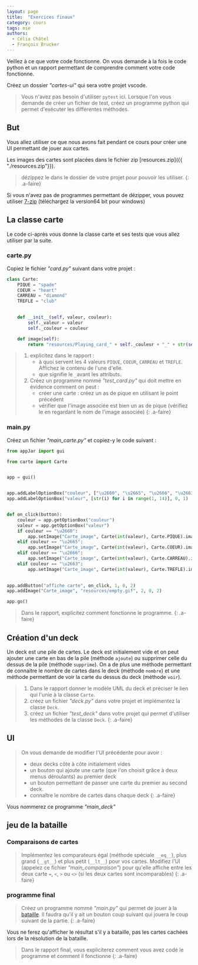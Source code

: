 ```yaml
---
layout: page
title:  "Exercices finaux"
category: cours
tags: mie
authors: 
  - Célia Châtel
  - François Brucker
---
```



Veillez à ce que votre code fonctionne. On vous demande à la fois le code python et un rapport permettant de comprendre comment votre code fonctionne.

Créez un dossier *"cartes-ui"* qui sera votre projet vscode.

> Vous n'avez pas besoin d'utiliser `pytest` ici. Lorsque l'on vous demande de créer un fichier de test, créez un programme python qui permet d'exécuter les différentes méthodes.

## But

Vous allez utiliser ce que nous avons fait pendant ce cours pour créer une UI permettant de jouer aux cartes.

Les images des cartes sont placées dans le fichier zip [resources.zip]({{ "./resources.zip"}}).

> dézippez le dans le dossier de votre projet pour pouvoir les utiliser.
{: .a-faire}

Si vous n'avez pas de programmes permettant de dézipper, vous pouvez utiliser [7-zip](https://www.7-zip.org/download.html) (téléchargez la version64 bit pour windows)

## La classe carte

Le code ci-après vous donne la classe carte et ses tests que vous allez utiliser par la suite.

### carte.py

Copiez le fichier *"card.py"* suivant dans votre projet :

```python
class Carte:
    PIQUE = "spade"
    COEUR = "heart"
    CARREAU = "diamond"
    TREFLE = "club"
    

    def __init__(self, valeur, couleur):
        self._valeur = valeur
        self._couleur = couleur

    def image(self):
        return "resources/Playing_card_" + self._couleur + "_" + str(self._valeur) + ".gif"
```

> 1. explicitez dans le rapport :
>    * à quoi servent les 4 valeurs `PIQUE`, `COEUR`, `CARREAU` et `TREFLE`. Affichez le contenu de l'une d'elle.
>    * que signifie le `_`avant les attributs.
> 2. Créez un programme nommé *"test_card.py"* qui doit mettre en évidence comment on peut :
>    * créer une carte : créez un as de pique en utilisant le point précédent
>    * vérifier que l'image associée est bien un as de pique (vérifiez le en regardant le nom de l'image associée)
{: .a-faire}

### main.py

Créez un fichier *"main_carte.py"* et copiez-y le code suivant :

```python
from appJar import gui

from carte import Carte


app = gui()


app.addLabelOptionBox("couleur", ["\u2660", "\u2665", "\u2666", "\u2663"], 0, 0)
app.addLabelOptionBox("valeur", [str(i) for i in range(1, 14)], 0, 1)


def on_click(button):
    couleur = app.getOptionBox("couleur")
    valeur = app.getOptionBox("valeur")
    if couleur == "\u2660":
        app.setImage("Carte_image", Carte(int(valeur), Carte.PIQUE).image())
    elif couleur == "\u2665":
        app.setImage("Carte_image", Carte(int(valeur), Carte.COEUR).image())
    elif couleur == "\u2666":
        app.setImage("Carte_image", Carte(int(valeur), Carte.CARREAU).image())
    elif couleur == "\u2663":
        app.setImage("Carte_image", Carte(int(valeur), Carte.TREFLE).image())
    

app.addButton("affiche carte", on_click, 1, 0, 2)
app.addImage("Carte_image", "resources/empty.gif", 2, 0, 2)

app.go()
```

> Dans le rapport, explicitez comment fonctionne le programme.
{: .a-faire}

## Création d'un deck

Un deck est une pile de cartes. Le deck est initialement vide et on peut ajouter une carte en bas de la pile (méthode `ajoute`) ou supprimer celle du dessus de la pile (méthode `supprime`). On a de plus une méthode permettant de connaitre le nombre de cartes dans le deck (méthode `nombre`) et une méthode permettant de voir la carte du dessus du deck (méthode `voir`).

> 1. Dans le rapport donner le modèle UML du deck et préciser le lien qui l'unie à la classe `Carte`.
> 2. créez un fichier *"deck.py"* dans votre projet et implémentez la classe `Deck`.
> 3. créez un fichier *"test_deck"* dans votre projet qui permet d'utiliser les méthodes de la classe `Deck`.
{: .a-faire}

## UI

>On vous demande de modifier l'UI précédente pour avoir :
>
> * deux decks côte à côte initialement vides
> * un bouton qui ajoute une carte (que l'on choisit grâce à deux menus   déroulants) au premier deck
> * un bouton permettant de passer une carte du premier au second deck.
> * connaître le nombre de cartes dans chaque deck
{: .a-faire}

Vous nommerez ce programme *"main_deck"*

## jeu de la bataille

### Comparaisons de cartes

> Implémentez les comparateurs égal (méthode spéciale `__eq__`), plus grand (`__gt__`) et plus petit (`__lt__`) pour vos cartes.
> Modifiez l'UI (appelez ce fichier *"main_comparaison"*) pour qu'elle affiche entre les deux carte `=`, `<`, `>` ou `<>` (si les deux cartes sont incomparables)
{: .a-faire}

### programme final

> Créez un programme nommé *"main.py"* qui permet de jouer à la [bataille](https://fr.wikipedia.org/wiki/Bataille_(jeu)#R%C3%A8gle_actuelle). Il faudra qu'il y ait un bouton coup suivant qui jouera le coup suivant de la partie.
{: .a-faire}

Vous ne ferez qu'afficher le résultat s'il y a bataille, pas les cartes cachées lors de la résolution de la bataille.

> Dans le rapport final, vous expliciterez comment vous avez codé le programme et comment il fonctionne
{: .a-faire}
